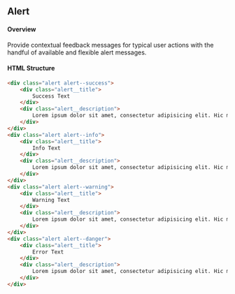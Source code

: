 ## Alert

#### Overview
Provide contextual feedback messages for typical user actions with the handful of available and flexible alert messages.

#### HTML Structure
```html
<div class="alert alert--success">
    <div class="alert__title">
        Success Text
    </div>
    <div class="alert__description">
        Lorem ipsum dolor sit amet, consectetur adipisicing elit. Hic maxime, ullam a.
    </div>
</div>
<div class="alert alert--info">
    <div class="alert__title">
        Info Text
    </div>
    <div class="alert__description">
        Lorem ipsum dolor sit amet, consectetur adipisicing elit. Hic maxime, ullam a.
    </div>
</div>
<div class="alert alert--warning">
    <div class="alert__title">
        Warning Text
    </div>
    <div class="alert__description">
        Lorem ipsum dolor sit amet, consectetur adipisicing elit. Hic maxime, ullam a.
    </div>
</div>
<div class="alert alert--danger">
    <div class="alert__title">
        Error Text
    </div>
    <div class="alert__description">
        Lorem ipsum dolor sit amet, consectetur adipisicing elit. Hic maxime, ullam a.
    </div>
</div>
```
